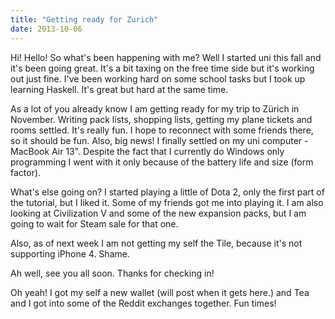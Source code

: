 ```yaml
---
title: "Getting ready for Zurich"
date: 2013-10-06
---
```


Hi! Hello! So what's been happening with me? Well I started uni this fall and it's been going great. It's a bit taxing on the free time side but it's working out just fine. I've been working hard on some school tasks but I took up learning Haskell. It's great but hard at the same time.

As a lot of you already know I am getting ready for my trip to Zürich in November. Writing pack lists, shopping lists, getting my plane tickets and rooms settled. It's really fun. I hope to reconnect with some friends there, so it should be fun. Also, big news! I finally settled on my uni computer - MacBook Air 13". Despite the fact that I currently do Windows only programming I went with it only because of the battery life and size (form factor).

What's else going on? I started playing a little of Dota 2, only the first part of the tutorial, but I liked it. Some of my friends got me into playing it. I am also looking at Civilization V and some of the new expansion packs, but I am going to wait for Steam sale for that one.

Also, as of next week I am not getting my self the Tile, because it's not supporting iPhone 4. Shame.

Ah well, see you all soon. Thanks for checking in!

Oh yeah! I got my self a new wallet (will post when it gets here.) and Tea and I got into some of the Reddit exchanges together. Fun times!

